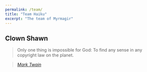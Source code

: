 ```yaml
---
permalink: /team/
title: "Team Haiku"
excerpt: "The team of Myrmagir"
---
```


## Clown Shawn


> Only one thing is impossible for God: To find any sense in any copyright law on the planet.
  
> <cite><a href="http://www.brainyquote.com/quotes/quotes/m/marktwain163473.html">Mark Twain</a></cite>
